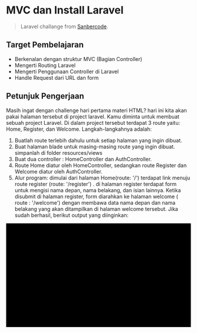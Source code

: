# MVC dan Install Laravel

> Laravel challange from [Sanbercode](https://blog.sanbercode.com/docs/kurikulum-laravel-web-development/week-3-tugas-harian/mvc-dan-install-laravel/).

## Target Pembelajaran
- Berkenalan dengan struktur MVC (Bagian Controller)
- Mengerti Routing Laravel
- Mengerti Penggunaan Controller di Laravel
- Handle Request dari URL dan form

## Petunjuk Pengerjaan
Masih ingat dengan challenge hari pertama materi HTML? hari ini kita akan pakai halaman tersebut di project laravel. Kamu diminta untuk membuat sebuah project Laravel. Di dalam project tersebut terdapat 3 route yaitu: Home, Register, dan Welcome.
Langkah-langkahnya adalah:
1. Buatlah route terlebih dahulu untuk setiap halaman yang ingin dibuat.
2. Buat halaman blade untuk masing-masing route yang ingin dibuat. simpanlah di folder resources/views
3. Buat dua controller : HomeController dan AuthController.
4. Route Home diatur oleh HomeController, sedangkan route Register dan Welcome diatur oleh AuthController.
5. Alur program: dimulai dari halaman Home(route: '/') terdapat link menuju route register (route: '/register') . di halaman register terdapat form untuk mengisi nama depan, nama belakang, dan isian lainnya. Ketika disubmit di halaman register, form diarahkan ke halaman welcome ( route : '/welcome') dengan membawa data nama depan dan nama belakang yang akan ditampilkan di halaman welcome tersebut.
Jika sudah berhasil, berikut output yang diinginkan:

![Preview](public/img/laravel-static.gif)
